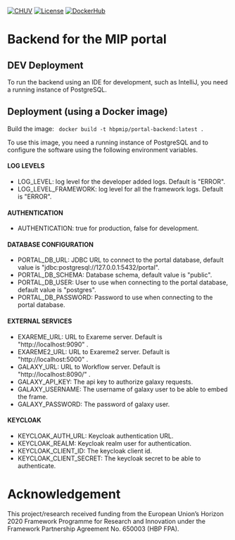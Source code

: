 [![CHUV](https://img.shields.io/badge/CHUV-LREN-AF4C64.svg)](https://www.unil.ch/lren/en/home.html) [![License](https://img.shields.io/badge/license-AGPL--3.0-blue.svg)](https://www.gnu.org/licenses/agpl-3.0.html)
[![DockerHub](https://img.shields.io/badge/docker-hbpmip%2Fportal--backend-008bb8.svg)](https://hub.docker.com/r/hbpmip/portal-backend/)

# Backend for the MIP portal

## DEV Deployment
To run the backend using an IDE for development, such as IntelliJ, you need a running instance of PostgreSQL.

## Deployment (using a Docker image)
Build the image: ` docker build -t hbpmip/portal-backend:latest .`

To use this image, you need a running instance of PostgreSQL and to configure the software using the following environment variables.

#### LOG LEVELS ###
* LOG_LEVEL: log level for the developer added logs. Default is "ERROR".
* LOG_LEVEL_FRAMEWORK: log level for all the framework logs. Default is "ERROR".

#### AUTHENTICATION ###
* AUTHENTICATION: true for production, false for development.

#### DATABASE CONFIGURATION ###
* PORTAL_DB_URL: JDBC URL to connect to the portal database, default value is "jdbc:postgresql://127.0.0.1:5432/portal".
* PORTAL_DB_SCHEMA: Database schema, default value is "public".
* PORTAL_DB_USER: User to use when connecting to the portal database, default value is "postgres".
* PORTAL_DB_PASSWORD: Password to use when connecting to the portal database.

#### EXTERNAL SERVICES ###
* EXAREME_URL: URL to Exareme server. Default is "http://localhost:9090" .
* EXAREME2_URL: URL to Exareme2 server. Default is "http://localhost:5000" .
* GALAXY_URL: URL to Workflow server. Default is "http://localhost:8090/" .
* GALAXY_API_KEY: The api key to authorize galaxy requests.
* GALAXY_USERNAME: The username of galaxy user to be able to embed the frame.
* GALAXY_PASSWORD: The password of galaxy user.

#### KEYCLOAK ###
* KEYCLOAK_AUTH_URL: Keycloak authentication URL.
* KEYCLOAK_REALM: Keycloak realm user for authentication.
* KEYCLOAK_CLIENT_ID: The keycloak client id.
* KEYCLOAK_CLIENT_SECRET: The keycloak secret to be able to authenticate.

# Acknowledgement
This project/research received funding from the European Union’s Horizon 2020 Framework Programme for Research and Innovation under the Framework Partnership Agreement No. 650003 (HBP FPA).
